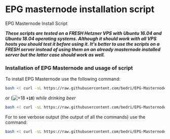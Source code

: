 # EPG masternode installation script
EPG Masternode Install Script

**_These scripts are tested on a FRESH Hetzner VPS with Ubuntu 16.04 and Ubuntu 18.04 operating systems. Although it should work with all VPS hosts you should test it before using it. It's better to use the scripts on a FRESH server instead of using them on an already masternode installed server but the latter case should work as well._**

### Installation of EPG Masternode and usage of script

To install EPG Masternode use the following command:
```bash
bash <( curl -sL https://raw.githubusercontent.com/bedri/EPG-Masternode-Script/master/masternodeinstall.sh)
```

or (![+18](https://placehold.it/15/f03c15/000000?text=+) **`+18`**) _while drinking beer_

```bash
bash <( curl -sL https://raw.githubusercontent.com/bedri/EPG-Masternode-Script/master/masternodeinstall_beer.sh)
```

For to see verbose output (the output of all the commands) use the command:
```bash
bash <( curl -sL https://raw.githubusercontent.com/bedri/EPG-Masternode-Script/master/masternodeinstall_verbose_and_debug.sh)
```
